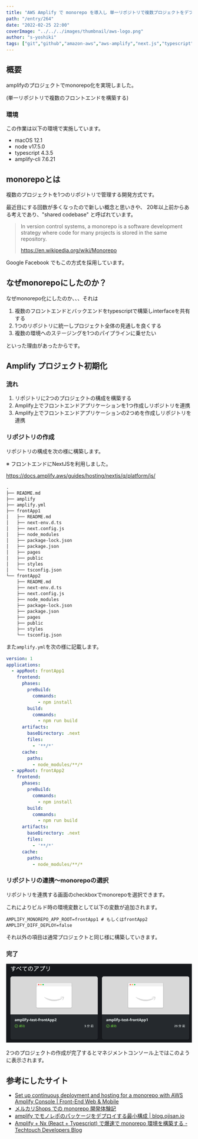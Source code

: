 ```yaml
---
title: "AWS Amplify で monorepo を導入し 単一リポジトリで複数プロジェクトをデプロイ"
path: "/entry/264"
date: "2022-02-25 22:00"
coverImage: "../../../images/thumbnail/aws-logo.png"
author: "s-yoshiki"
tags: ["git","github","amazon-aws","aws-amplify","next.js","typescript"]
---
```


## 概要

amplifyのプロジェクトでmonorepo化を実現しました。

(単一リポジトリで複数のフロントエンドを構築する)

### 環境

この作業は以下の環境で実施しています。

- macOS 12.1
- node v17.5.0
- typescript 4.3.5
- amplify-cli 7.6.21

## monorepoとは

複数のプロジェクトを1つのリポジトリで管理する開発方式です。

最近目にする回数が多くなったので新しい概念と思いきや、
20年以上前からある考えであり、"shared codebase" と呼ばれています。

> In version control systems, a monorepo is a software development strategy where code for many projects is stored in the same repository. 
>
> https://en.wikipedia.org/wiki/Monorepo

Google Facebook でもこの方式を採用しています。 

## なぜmonorepoにしたのか？

なぜmonorepo化にしたのか、、、それは

1. 複数のフロントエンドとバックエンドをtypescriptで構築しinterfaceを共有する
2. 1つのリポジトリに統一しプロジェクト全体の見通しを良くする
3. 複数の環境へのステージングを1つのパイプラインに乗せたい

といった理由があったからです。


## Amplify プロジェクト初期化

### 流れ

1. リポジトリに2つのプロジェクトの構成を構築する
2. Amplify上でフロントエンドアプリケーションを1つ作成しリポジトリを連携
2. Amplify上でフロントエンドアプリケーションの2つめを作成しリポジトリを連携

### リポジトリの作成

リポジトリの構成を次の様に構築します。

※
フロントエンドにNextJSを利用しました。

https://docs.amplify.aws/guides/hosting/nextjs/q/platform/js/

```
.
├── README.md
├── amplify
├── amplify.yml
├── frontApp1
│   ├── README.md
│   ├── next-env.d.ts
│   ├── next.config.js
│   ├── node_modules
│   ├── package-lock.json
│   ├── package.json
│   ├── pages
│   ├── public
│   ├── styles
│   └── tsconfig.json
└── frontApp2
    ├── README.md
    ├── next-env.d.ts
    ├── next.config.js
    ├── node_modules
    ├── package-lock.json
    ├── package.json
    ├── pages
    ├── public
    ├── styles
    └── tsconfig.json
```

また`amplify.yml`を次の様に記載します。

```yaml
version: 1
applications:
  - appRoot: frontApp1
    frontend:
      phases:
        preBuild:
          commands:
            - npm install
        build:
          commands:
            - npm run build
      artifacts:
        baseDirectory: .next
        files:
          - '**/*'
      cache:
        paths:
          - node_modules/**/*
  - appRoot: frontApp2
    frontend:
      phases:
        preBuild:
          commands:
            - npm install
        build:
          commands:
            - npm run build
      artifacts:
        baseDirectory: .next
        files:
          - '**/*'
      cache:
        paths:
          - node_modules/**/*
```

### リポジトリの連携〜monorepoの選択

リポジトリを連携する画面のcheckboxでmonorepoを選択できます。

これによりビルド時の環境変数として以下の変数が追加されます。

```shell
AMPLIFY_MONOREPO_APP_ROOT=frontApp1 # もしくはfrontApp2
AMPLIFY_DIFF_DEPLOY=false
```

それ以外の項目は通常プロジェクトと同じ様に構築していきます。

### 完了

![](./amplify_app.png)

2つのプロジェクトの作成が完了するとマネジメントコンソール上ではこのように表示されます。


## 参考にしたサイト


- [Set up continuous deployment and hosting for a monorepo with AWS Amplify Console | Front-End Web & Mobile](https://aws.amazon.com/jp/blogs/mobile/set-up-continuous-deployment-and-hosting-for-a-monorepo-with-aws-amplify-console/)
- [メルカリShops での monorepo 開発体験記](https://engineering.mercari.com/blog/entry/20210817-8f561697cc/)
- [amplify でモノレポのパッケージをデプロイする最小構成 | blog.ojisan.io](https://blog.ojisan.io/monorepo-amplify/)
- [Amplify + Nx (React + Typescript) で爆速で monorepo 環境を構築する - Techtouch Developers Blog](https://tech.techtouch.jp/entry/2020/12/09/145101)